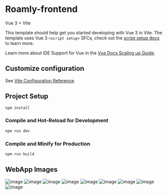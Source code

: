 # Roamly-frontend

Vue 3 + Vite

This template should help get you started developing with Vue 3 in Vite. The template uses Vue 3 `<script setup>` SFCs, check out the [script setup docs](https://v3.vuejs.org/api/sfc-script-setup.html#sfc-script-setup) to learn more.

Learn more about IDE Support for Vue in the [Vue Docs Scaling up Guide](https://vuejs.org/guide/scaling-up/tooling.html#ide-support).

## Customize configuration

See [Vite Configuration Reference](https://vitejs.dev/config/).

## Project Setup

```sh
npm install
```

### Compile and Hot-Reload for Development

```sh
npm run dev
```

### Compile and Minify for Production

```sh
npm run build
```

## WebApp Images
![image](https://github.com/user-attachments/assets/ed010681-376f-4193-a27f-53524eadc8d8)
![image](https://github.com/user-attachments/assets/7008d049-ba19-4775-b47f-e13e644d6c59)
![image](https://github.com/user-attachments/assets/e4188877-3f82-4869-a316-333c46849787)
![image](https://github.com/user-attachments/assets/ba6f1930-4de0-431a-b138-9018f2b7084c)
![image](https://github.com/user-attachments/assets/74aae7b2-c063-4dc9-b77b-bbd830e2f181)
![image](https://github.com/user-attachments/assets/3cc0866f-aa2e-4ede-aabd-b3cc38974f27)
![image](https://github.com/user-attachments/assets/153c2330-7085-4a86-973f-5554d9709d65)
![image](https://github.com/user-attachments/assets/d17d39a4-250e-4333-8b61-7b9d625a7abb)
![image](https://github.com/user-attachments/assets/269f126b-eca9-49ab-b28b-44390d6a0b9e)




















